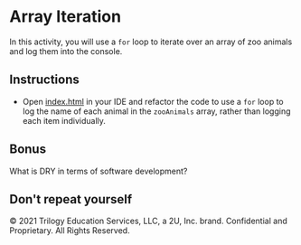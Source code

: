 # Array Iteration

In this activity, you will use a `for` loop to iterate over an array of zoo animals and log them into the console.

## Instructions

* Open [index.html](Unsolved/index.html) in your IDE and refactor the code to use a `for` loop to log the name of each animal in the `zooAnimals` array, rather than logging each item individually.

## Bonus

What is DRY in terms of software development?

Don't repeat yourself
---
© 2021 Trilogy Education Services, LLC, a 2U, Inc. brand. Confidential and Proprietary. All Rights Reserved.